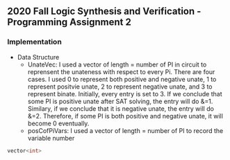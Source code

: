 ## 2020 Fall Logic Synthesis and Verification - Programming Assignment 2

### Implementation
  * Data Structure
    * UnateVec:
    I used a vector<int> of length = number of PI in circuit to reprensent the unateness with respect to every Pi. There are four cases. I used 0 to represent both positive and negative unate, 1 to represent positvie unate, 2 to represent negative unate, and 3 to represent binate. Initially, every entry is set to 3. If we conclude that some PI is positive unate after SAT solving, the entry will do &=1. Similary, if we conclude that it is negative unate, the entry will do &=2. Therefore, if some PI is both positive and negative unate, it will become 0 eventually.
    * posCofPiVars: I used a vector<int> of length = number of PI to record the variable number 
 ``` cpp
 vector<int>
 ```
  
